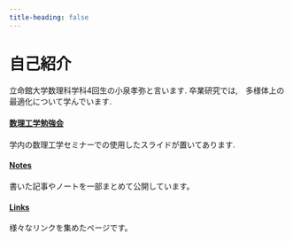 ```yaml
---
title-heading: false
---
```


# 自己紹介
<!-- [sample pdf](pdf/sample_diagram.pdf) -->

立命館大学数理科学科4回生の小泉孝弥と言います.
卒業研究では,　多様体上の最適化について学んでいます.

#### <a href="/AMP">数理工学勉強会</a>
学内の数理工学セミナーでの使用したスライドが置いてあります.


#### <a href="/notes">Notes</a>
書いた記事やノートを一部まとめて公開しています。


#### <a href="/links">Links</a>
様々なリンクを集めたページです。